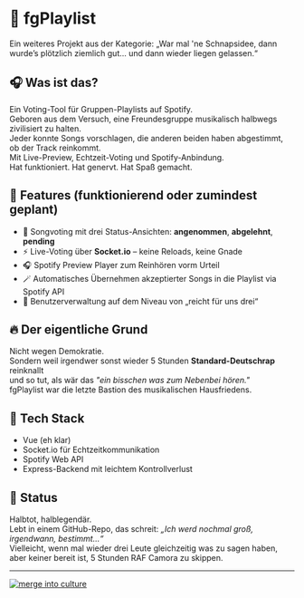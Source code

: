 # 🥃 fgPlaylist

Ein weiteres Projekt aus der Kategorie: „War mal 'ne Schnapsidee, dann wurde’s plötzlich ziemlich gut... und dann wieder liegen gelassen.“

## 🎧 Was ist das?

Ein Voting-Tool für Gruppen-Playlists auf Spotify.  
Geboren aus dem Versuch, eine Freundesgruppe musikalisch halbwegs zivilisiert zu halten.  
Jeder konnte Songs vorschlagen, die anderen beiden haben abgestimmt, ob der Track reinkommt.  
Mit Live-Preview, Echtzeit-Voting und Spotify-Anbindung.  
Hat funktioniert. Hat genervt. Hat Spaß gemacht.

## 🔧 Features (funktionierend oder zumindest geplant)

- 💬 Songvoting mit drei Status-Ansichten: **angenommen**, **abgelehnt**, **pending**  
- ⚡ Live-Voting über **Socket.io** – keine Reloads, keine Gnade  
- 🎧 Spotify Preview Player zum Reinhören vorm Urteil  
- 🪄 Automatisches Übernehmen akzeptierter Songs in die Playlist via Spotify API  
- 🧪 Benutzerverwaltung auf dem Niveau von „reicht für uns drei“

## 🔥 Der eigentliche Grund

Nicht wegen Demokratie.  
Sondern weil irgendwer sonst wieder 5 Stunden **Standard-Deutschrap** reinknallt  
und so tut, als wär das *"ein bisschen was zum Nebenbei hören."*  
fgPlaylist war die letzte Bastion des musikalischen Hausfriedens.

## 🚀 Tech Stack

- Vue (eh klar)  
- Socket.io für Echtzeitkommunikation  
- Spotify Web API  
- Express-Backend mit leichtem Kontrollverlust

## 🧠 Status

Halbtot, halblegendär.  
Lebt in einem GitHub-Repo, das schreit: *„Ich werd nochmal groß, irgendwann, bestimmt...“*  
Vielleicht, wenn mal wieder drei Leute gleichzeitig was zu sagen haben,  
aber keiner bereit ist, 5 Stunden RAF Camora zu skippen.

---

[![merge into culture](https://img.shields.io/badge/merge-into%20culture-1DB954?style=for-the-badge&logo=spotify&logoColor=white)](https://github.com/Dojagames/fgPlaylist)

